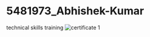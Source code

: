# 5481973_Abhishek-Kumar
technical skills training
![certificate 1](D:\stepin_training\5481973_Abhishek-Kumar\module_1_SDLC\module-1.png)


![certificate 2](D:\stepin_training\5481973_Abhishek-Kumar\module_2_git\certificate\module-2_git.pdf)

